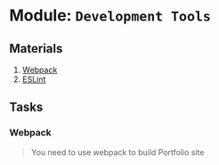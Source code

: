 # Module: `Development Tools`

## Materials
1. [Webpack](https://webpack.js.org/guides/getting-started/)
2. [ESLint](https://eslint.org/docs/rules/)

## Tasks

### Webpack
> You need to use webpack to build Portfolio site

